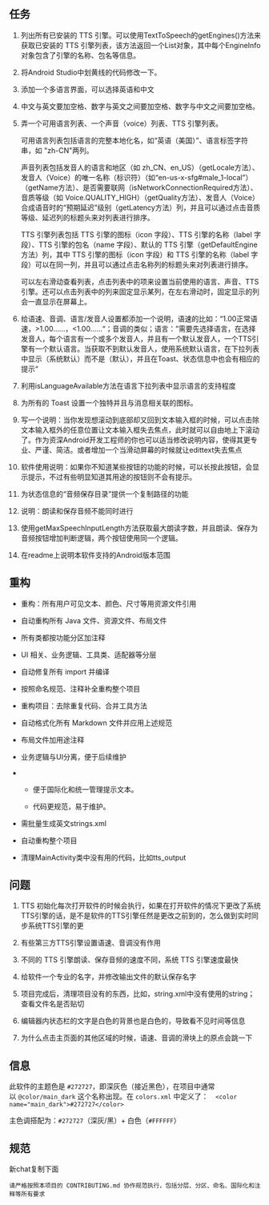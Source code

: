 ## 任务

1. 列出所有已安装的 TTS 引擎。可以使用TextToSpeech的getEngines()方法来获取已安装的 TTS 引擎列表，该方法返回一个List<EngineInfo>对象，其中每个EngineInfo对象包含了引擎的名称、包名等信息。

2. 将Android Studio中划黄线的代码修改一下。

3. 添加一个多语言界面，可以选择英语和中文

4. 中文与英文要加空格、数字与英文之间要加空格、数字与中文之间要加空格。

5. 弄一个可用语言列表、一个声音（voice）列表、TTS 引擎列表。
   
   可用语言列表包括语言的完整本地化名，如“英语（美国）”、语言标签字符串，如 "zh-CN"两列。  
   
   声音列表包括发音人的语言和地区（如 zh_CN、en_US）（getLocale方法）、发音人（Voice）的唯一名称（标识符）（如“en-us-x-sfg#male_1-local”）（getName方法）、是否需要联网（isNetworkConnectionRequired方法）、音质等级（如 Voice.QUALITY_HIGH）（getQuality方法）、发音人（Voice）合成语音时的“预期延迟”级别（getLatency方法）列，并且可以通过点击音质等级、延迟列的标题头来对列表进行排序。  
   
   TTS 引擎列表包括 TTS 引擎的图标（icon 字段）、TTS 引擎的名称（label 字段）、TTS 引擎的包名（name 字段）、默认的 TTS 引擎（getDefaultEngine方法）列，其中 TTS 引擎的图标（icon 字段）和 TTS 引擎的名称（label 字段）可以在同一列，并且可以通过点击名称列的标题头来对列表进行排序。
   
   可以左右滑动查看列表，点击列表中的项来设置当前使用的语言、声音、TTS 引擎。还可以点击列表中的列来固定显示某列，在左右滑动时，固定显示的列会一直显示在屏幕上。  

6. 给语速、音调、语言/发音人设置都添加一个说明，语速的比如：“1.00正常语速，>1.00……，<1.00……“；音调的类似；语言：”需要先选择语言，在选择发音人，每个语言有一个或多个发音人，并且有一个默认发音人，一个TTS引擎有一个默认语言。当获取不到默认发音人，使用系统默认语言，在下拉列表中显示（系统默认）而不是（默认），并且在Toast、状态信息中也会有相应的提示“

7. 利用isLanguageAvailable方法在语言下拉列表中显示语言的支持程度

8. 为所有的 Toast 设置一个独特并且与消息相关联的图标。

9. 写一个说明：当你发现想滚动到底部却又回到文本输入框的时候，可以点击除文本输入框外的任意位置让文本输入框失去焦点，此时就可以自由地上下滚动了。作为资深Android开发工程师的你也可以适当修改说明内容，使得其更专业、严谨、简洁。或者增加一个当滑动屏幕的时候就让edittext失去焦点

10. 软件使用说明：如果你不知道某些按钮的功能的时候，可以长按此按钮，会显示提示，不过有些明显知道其用途的按钮则不会有提示。

11. 为状态信息的“音频保存目录”提供一个复制路径的功能

12. 说明：朗读和保存音频不能同时进行

13. 使用getMaxSpeechInputLength方法获取最大朗读字数，并且朗读、保存为音频按钮增加判断逻辑，两个按钮使用同一个逻辑。

14. 在readme上说明本软件支持的Android版本范围

## 重构

- 重构：所有用户可见文本、颜色、尺寸等用资源文件引用

- 自动重构所有 Java 文件、资源文件、布局文件

- 所有类都按功能分区加注释

- UI 相关、业务逻辑、工具类、适配器等分层

- 自动修复所有 import 并编译

- 按照命名规范、注释补全重构整个项目

- 重构项目：去除重复代码、合并工具方法

- 自动格式化所有 Markdown 文件并应用上述规范

- 布局文件加用途注释

- 业务逻辑与UI分离，便于后续维护

- - 便于国际化和统一管理提示文本。
  
  - 代码更规范，易于维护。

- 需批量生成英文strings.xml

- 自动重构整个项目

- 清理MainActivity类中没有用的代码，比如tts_output

## 问题

1. TTS 初始化每次打开软件的时候会执行，如果在打开软件的情况下更改了系统TTS引擎的话，是不是软件的TTS引擎任然是更改之前到的，怎么做到实时同步系统TTS引擎的更

2. 有些第三方TTS引擎设置语速、音调没有作用

3. 不同的 TTS 引擎朗读、保存音频的速度不同，系统 TTS 引擎速度最快

4. 给软件一个专业的名字，并修改输出文件的默认保存名字

5. 项目完成后，清理项目没有的东西，比如，string.xml中没有使用的string；查看文件名是否贴切

6. 编辑器内状态栏的文字是白色的背景也是白色的，导致看不见时间等信息

7. 为什么点击主页面的其他区域的时候，语速、音调的滑块上的原点会跳一下

## 信息

此软件的主题色是 `#272727`，即深灰色（接近黑色），在项目中通常以 `@color/main_dark` 这个名称出现。在 `colors.xml` 中定义了：`  <color name="main_dark">#272727</color>`

主色调搭配为：`#272727`（深灰/黑）+ 白色（`#FFFFFF`）

## 规范

新chat复制下面

```
请严格按照本项目的 CONTRIBUTING.md 协作规范执行，包括分层、分区、命名、国际化和注释等所有要求
```